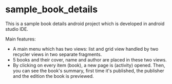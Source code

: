 # sample_book_details
This is a sample book details android project which is developed in android studio IDE.

Main features:
- A main menu which has two views: list and grid view handled by two recycler views in two separate fragments.
- 5 books and their cover, name and author are placed in these two views.
- By clicking on every item (book), a new page is (activity) opened. Then, you can see the book's summary, first time it's published, the publisher and the edition
the book is previewed.
